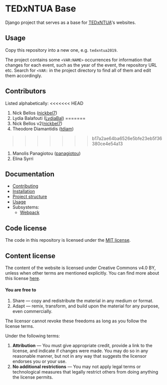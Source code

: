 # TEDxNTUA Base
Django project that serves as a base for [TEDxNTUA](https://tedxntua.com)'s websites.

## Usage
Copy this repository into a new one, e.g. `tedxntua2019`.

The project contains some `<VAR:NAME>` occurrences for information that changes for each event, such as the year of the event, the repository URL etc. Search for `<VAR:` in the project directory to find all of them and edit them accordingly.

## Contributors
Listed alphabetically:
<<<<<<< HEAD
1. Nick Bellos ([nickbel7](https://github.com/nickbel7))
1. Lydia Balafouti ([LydiaBal](https://github.com/LydiaBal))
=======
1. Nick Bellos v2([nickbel7](https://github.com/nickbel7))
1. Theodore Diamantidis ([tdiam](https://github.com/tdiam))
>>>>>>> b17a2ae64ba6526e5bfe23eb5f36380ce4e54a13
1. Manolis Panagiotou ([panagiotou](https://github.com/panagiotou))
1. Elina Syrri

## Documentation
* [Contributing](docs/contributing.md)
* [Installation](docs/installation.md)
* [Project structure](docs/structure.md)
* [Usage](docs/usage.md)
* Subsystems:
    * [Webpack](docs/webpack/index.md)

## Code license
The code in this repository is licensed under the [MIT license](LICENSE).

## Content license
The content of the website is licensed under Creative Commons v4.0 BY, unless when other terms are mentioned explicitly. You can find more about this license [here](https://creativecommons.org/licenses/by/4.0/).

#### You are free to
1. Share — copy and redistribute the material in any medium or format.
1. Adapt — remix, transform, and build upon the material for any purpose, even commercially.

The licensor cannot revoke these freedoms as long as you follow the license terms.

Under the following terms:

1. **Attribution** — You must give appropriate credit, provide a link to the license, and indicate if changes were made. You may do so in any reasonable manner, but not in any way that suggests the licensor endorses you or your use.
1. **No additional restrictions** — You may not apply legal terms or technological measures that legally restrict others from doing anything the license permits.
